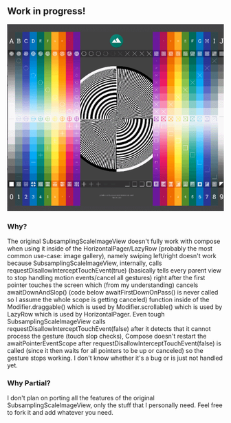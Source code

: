 ## Work in progress!

![Sample](art/sample.gif)

### Why?
The original SubsamplingScaleImageView doesn't fully work with compose when using it inside of the HorizontalPager/LazyRow (probably the most common use-case: image gallery), namely swiping left/right doesn't work because SubsamplingScaleImageView, internally, calls requestDisallowInterceptTouchEvent(true) (basically tells every parent view to stop handling motion events/cancel all gestures) right after the first pointer touches the screen which (from my understanding) cancels awaitDownAndSlop() (code below awaitFirstDownOnPass() is never called so I assume the whole scope is getting canceled) function inside of the Modifier.draggable() which is used by Modifier.scrollable() which is used by LazyRow which is used by HorizontalPager. Even tough SubsamplingScaleImageView calls requestDisallowInterceptTouchEvent(false) after it detects that it cannot process the gesture (touch slop checks), Compose doesn't restart the awaitPointerEventScope after requestDisallowInterceptTouchEvent(false) is called (since it then waits for all pointers to be up or canceled) so the gesture stops working. I don't know whether it's a bug or is just not handled yet.

### Why Partial?
I don't plan on porting all the features of the original SubsamplingScaleImageView, only the stuff that I personally need. Feel free to fork it and add whatever you need.
